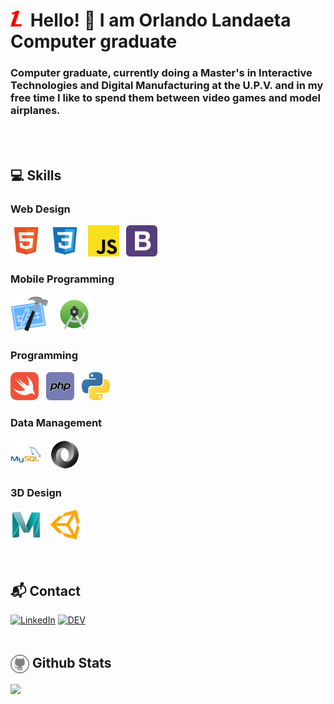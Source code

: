 # <a href="https://landaetadev.github.io"><img width="25px" src="./assets/images/WebLogo.webp"></a>  Hello! 👋 I am Orlando Landaeta <br> Computer graduate

### Computer graduate, currently doing a Master's in Interactive Technologies and Digital Manufacturing at the U.P.V. and in my free time I like to spend them between video games and model airplanes.
<br>
<br>

## 💻 Skills

### Web Design
<div>
    <img height="50" src="./assets/icons/webDesign/html.svg" /> &nbsp
    <img height="50" src="./assets/icons/webDesign/css.svg" /> &nbsp
    <img height="50" src="./assets/icons/webDesign/javascript.svg" /> &nbsp
    <img height="50" src="./assets/icons/webDesign/bootstrap.svg" /> &nbsp
</div>

### Mobile Programming
<div>
    <img height="60" src="./assets/icons/mobileProgramming/xcode.svg" /> &nbsp
    <img height="60" src="./assets/icons/mobileProgramming/androidstudio.svg" /> &nbsp
</div>

### Programming
<div>
    <img height="45" src="./assets/icons/programming/swift.svg" /> &nbsp
    <img height="45" src="./assets/icons/programming/php.svg" /> &nbsp
    <img height="45" src="./assets/icons/programming/python.svg" /> &nbsp
</div>


### Data Management
<div>
    <img height="50" src="./assets/icons/dataManagement/mysql.svg" /> &nbsp
    <img height="50" src="./assets/icons/dataManagement/json.svg" /> &nbsp
</div>

### 3D Design
<div>
    <img height="50" src="./assets/icons/3DDesign/maya.svg" /> &nbsp
    <img height="50" src="./assets/icons/3DDesign/unity.svg" /> &nbsp
</div>
<br>
<br>

## 📬 Contact

[![LinkedIn](https://img.shields.io/badge/linkedin-%230077B5.svg?&style=for-the-badge&logo=linkedin&logoColor=white)](https://www.linkedin.com/in/olandaeta/)
[![DEV](https://img.shields.io/badge/DEV-%23000000.svg?&style=for-the-badge&logo=dev.to&logoColor=FFFFFF)](https://landaetadev.github.io)
<br>
<br>

## <img width=30px align=center src="./assets/icons/github.svg"/> Github Stats 
<img height="180em" src="https://github-readme-stats-eight-theta.vercel.app/api/top-langs/?username=landaetadev&layout=compact&langs_count=8&theme=react"/>
<br>

